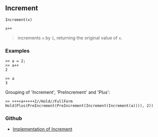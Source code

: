 ## Increment

```
Increment(x)

x++
```

> increments `x` by `1`, returning the original value of `x`. 

### Examples

```   
>> a = 2;   
>> a++    
2    
 
>> a    
3    
```

Grouping of 'Increment', 'PreIncrement' and 'Plus':
   
``` 
>> ++++a+++++2//Hold//FullForm    
Hold(Plus(PreIncrement(PreIncrement(Increment(Increment(a)))), 2))  
```
    

### Github

* [Implementation of Increment](https://github.com/axkr/symja_android_library/blob/master/symja_android_library/matheclipse-core/src/main/java/org/matheclipse/core/builtin/Arithmetic.java#L2306) 
